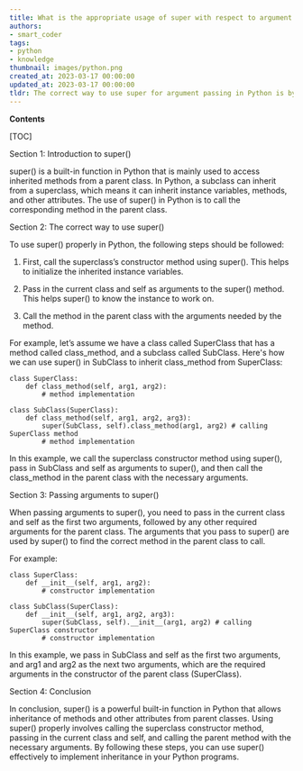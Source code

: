 ```yaml
---
title: What is the appropriate usage of super with respect to argument passing?
authors:
- smart_coder
tags:
- python
- knowledge
thumbnail: images/python.png
created_at: 2023-03-17 00:00:00
updated_at: 2023-03-17 00:00:00
tldr: The correct way to use super for argument passing in Python is by calling the parent class method with super() within the child class method and passing the required arguments for the parent class method.
---
```


**Contents**

[TOC]

Section 1: Introduction to super()

super() is a built-in function in Python that is mainly used to access inherited methods from a parent class. In Python, a subclass can inherit from a superclass, which means it can inherit instance variables, methods, and other attributes. The use of super() in Python is to call the corresponding method in the parent class.

Section 2: The correct way to use super()

To use super() properly in Python, the following steps should be followed:

1. First, call the superclass’s constructor method using super(). This helps to initialize the inherited instance variables.

2. Pass in the current class and self as arguments to the super() method. This helps super() to know the instance to work on.

3. Call the method in the parent class with the arguments needed by the method.

For example, let’s assume we have a class called SuperClass that has a method called class_method, and a subclass called SubClass. Here's how we can use super() in SubClass to inherit class_method from SuperClass:

```
class SuperClass:
    def class_method(self, arg1, arg2):
        # method implementation

class SubClass(SuperClass):
    def class_method(self, arg1, arg2, arg3):
        super(SubClass, self).class_method(arg1, arg2) # calling SuperClass method
        # method implementation
```

In this example, we call the superclass constructor method using super(), pass in SubClass and self as arguments to super(), and then call the class_method in the parent class with the necessary arguments.

Section 3: Passing arguments to super()

When passing arguments to super(), you need to pass in the current class and self as the first two arguments, followed by any other required arguments for the parent class. The arguments that you pass to super() are used by super() to find the correct method in the parent class to call.

For example:

```
class SuperClass:
    def __init__(self, arg1, arg2):
        # constructor implementation

class SubClass(SuperClass):
    def __init__(self, arg1, arg2, arg3):
        super(SubClass, self).__init__(arg1, arg2) # calling SuperClass constructor
        # constructor implementation
```

In this example, we pass in SubClass and self as the first two arguments, and arg1 and arg2 as the next two arguments, which are the required arguments in the constructor of the parent class (SuperClass).

Section 4: Conclusion

In conclusion, super() is a powerful built-in function in Python that allows inheritance of methods and other attributes from parent classes. Using super() properly involves calling the superclass constructor method, passing in the current class and self, and calling the parent method with the necessary arguments. By following these steps, you can use super() effectively to implement inheritance in your Python programs.
